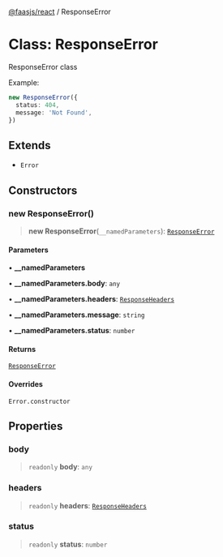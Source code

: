 [@faasjs/react](../README.md) / ResponseError

# Class: ResponseError

ResponseError class

Example:
```ts
new ResponseError({
  status: 404,
  message: 'Not Found',
})
```

## Extends

- `Error`

## Constructors

### new ResponseError()

> **new ResponseError**(`__namedParameters`): [`ResponseError`](ResponseError.md)

#### Parameters

• **\_\_namedParameters**

• **\_\_namedParameters.body**: `any`

• **\_\_namedParameters.headers**: [`ResponseHeaders`](../type-aliases/ResponseHeaders.md)

• **\_\_namedParameters.message**: `string`

• **\_\_namedParameters.status**: `number`

#### Returns

[`ResponseError`](ResponseError.md)

#### Overrides

`Error.constructor`

## Properties

### body

> `readonly` **body**: `any`

### headers

> `readonly` **headers**: [`ResponseHeaders`](../type-aliases/ResponseHeaders.md)

### status

> `readonly` **status**: `number`
